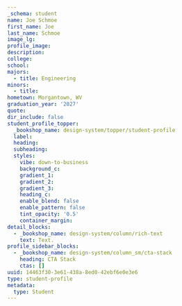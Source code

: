 ```yaml
---
_schema: student
name: Joe Schmoe
first_name: Joe
last_name: Schmoe
image_lg:
profile_image:
description:
college:
school:
majors:
  - title: Engineering
minors:
  - title:
hometown: Morgantown, WV
graduation_year: '2027'
quote:
dir_include: false
student_profile_topper:
  _bookshop_name: design-system/topper/student-profile
  label:
  heading:
  subheading:
  styles:
    vibe: down-to-business
    background_c:
    gradient_1:
    gradient_2:
    gradient_3:
    heading_c:
    enable_blend: false
    enable_pattern: false
    tint_opacity: '0.5'
    container_margin:
detail_blocks:
  - _bookshop_name: design-system/column/rich-text
    text: Text.
profile_sidebar_blocks:
  - _bookshop_name: design-system/column_sm/cta-stack
    heading: CTA Stack
    ctas: []
uuid: 14463f30-3e61-438a-8ed0-42ebf6e0e3e6
type: student-profile
metadata:
  type: Student
---
```


